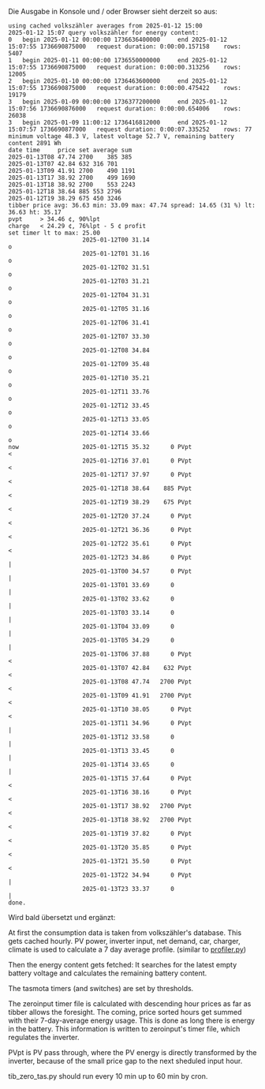 Die Ausgabe in Konsole und / oder Browser sieht derzeit so aus:

```
using cached volkszähler averages from 2025-01-12 15:00
2025-01-12 15:07 query volkszähler for energy content:
0 	begin 2025-01-12 00:00:00 1736636400000 	end 2025-01-12 15:07:55 1736690875000 	request duration: 0:00:00.157158 	rows: 5407
1 	begin 2025-01-11 00:00:00 1736550000000 	end 2025-01-12 15:07:55 1736690875000 	request duration: 0:00:00.313256 	rows: 12005
2 	begin 2025-01-10 00:00:00 1736463600000 	end 2025-01-12 15:07:55 1736690875000 	request duration: 0:00:00.475422 	rows: 19179
3 	begin 2025-01-09 00:00:00 1736377200000 	end 2025-01-12 15:07:56 1736690876000 	request duration: 0:00:00.654006 	rows: 26038
3 	begin 2025-01-09 11:00:12 1736416812000 	end 2025-01-12 15:07:57 1736690877000 	request duration: 0:00:07.335252 	rows: 77
minimum voltage 48.3 V, latest voltage 52.7 V, remaining battery content 2891 Wh
date time     price	set	average	sum
2025-01-13T08 47.74	2700	385	385
2025-01-13T07 42.84	632	316	701
2025-01-13T09 41.91	2700	490	1191
2025-01-13T17 38.92	2700	499	1690
2025-01-13T18 38.92	2700	553	2243
2025-01-12T18 38.64	885	553	2796
2025-01-12T19 38.29	675	450	3246
tibber price avg: 36.63 min: 33.09 max: 47.74 spread: 14.65 (31 %) lt: 36.63 ht: 35.17 
pvpt	 > 34.46 ¢, 90%lpt 
charge	 < 24.29 ¢, 76%lpt - 5 ¢ profit
set timer lt to max: 25.00
                     2025-01-12T00 31.14                                           o
                     2025-01-12T01 31.16                                           o
                     2025-01-12T02 31.51                                           o
                     2025-01-12T03 31.21                                           o
                     2025-01-12T04 31.31                                           o
                     2025-01-12T05 31.16                                           o
                     2025-01-12T06 31.41                                           o
                     2025-01-12T07 33.30                                             o
                     2025-01-12T08 34.84                                              o
                     2025-01-12T09 35.48                                               o
                     2025-01-12T10 35.21                                               o
                     2025-01-12T11 33.76                                             o
                     2025-01-12T12 33.45                                             o
                     2025-01-12T13 33.05                                             o
                     2025-01-12T14 33.66                                             o
now                  2025-01-12T15 35.32      0 PVpt                                   <
                     2025-01-12T16 37.01      0 PVpt                                     <
                     2025-01-12T17 37.97      0 PVpt                                     <
                     2025-01-12T18 38.64    885 PVpt                                      <
                     2025-01-12T19 38.29    675 PVpt                                      <
                     2025-01-12T20 37.24      0 PVpt                                     <
                     2025-01-12T21 36.36      0 PVpt                                    <
                     2025-01-12T22 35.61      0 PVpt                                   <
                     2025-01-12T23 34.86      0 PVpt                                  |
                     2025-01-13T00 34.57      0 PVpt                                  |
                     2025-01-13T01 33.69      0                                      |
                     2025-01-13T02 33.62      0                                      |
                     2025-01-13T03 33.14      0                                      |
                     2025-01-13T04 33.09      0                                      |
                     2025-01-13T05 34.29      0                                       |
                     2025-01-13T06 37.88      0 PVpt                                     <
                     2025-01-13T07 42.84    632 PVpt                                          <
                     2025-01-13T08 47.74   2700 PVpt                                               <
                     2025-01-13T09 41.91   2700 PVpt                                         <
                     2025-01-13T10 38.05      0 PVpt                                      <
                     2025-01-13T11 34.96      0 PVpt                                  |
                     2025-01-13T12 33.58      0                                      |
                     2025-01-13T13 33.45      0                                      |
                     2025-01-13T14 33.65      0                                      |
                     2025-01-13T15 37.64      0 PVpt                                     <
                     2025-01-13T16 38.16      0 PVpt                                      <
                     2025-01-13T17 38.92   2700 PVpt                                      <
                     2025-01-13T18 38.92   2700 PVpt                                      <
                     2025-01-13T19 37.82      0 PVpt                                     <
                     2025-01-13T20 35.85      0 PVpt                                   <
                     2025-01-13T21 35.50      0 PVpt                                   <
                     2025-01-13T22 34.94      0 PVpt                                  |
                     2025-01-13T23 33.37      0                                      |
done.
```
Wird bald übersetzt und ergänzt:

At first the consumption data is taken from volkszähler's database. This gets cached hourly.
PV power, inverter input, net demand, car, charger, climate is used to calculate a 7 day average profile. (similar to [profiler.py](https://github.com/E-t0m/zeroinput/blob/main/profiler.py))

Then the energy content gets fetched: It searches for the latest empty battery voltage and calculates the remaining battery content.

The tasmota timers (and switches) are set by thresholds.

The zeroinput timer file is calculated with descending hour prices as far as tibber allows the foresight.
The coming, price sorted hours get summed with their 7-day-average energy usage. This is done as long there is energy in the battery.
This information is written to zeroinput's timer file, which regulates the inverter.

PVpt is PV pass through, where the PV energy is directly transformed by the inverter, because of the small price gap to the next sheduled input hour.

tib_zero_tas.py should run every 10 min up to 60 min by cron.
